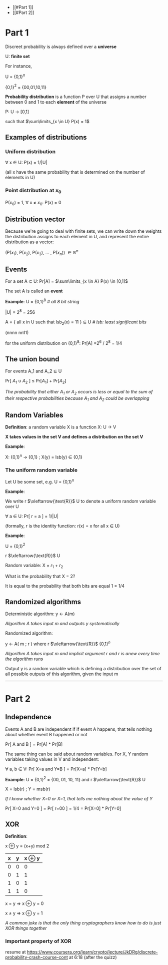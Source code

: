 - [[#Part 1]]
- [[#Part 2]]

# Part 1

Discreet probability is always defined over a **universe**

U: **finite set**

For instance, 

   U = {0,1}$^n$

   {0,1}$^2$ = {00,01,10,11}

**Probability distribution** is a function P over U that assigns a number between 0 and 1 to each **element** of the universe

   P: U $\rightarrow$ \[0,1]

   such that    $\sum\limits_{x \in U} P(x) = 1$

## Examples of distributions

### Uniform distribution

   $\forall$ x $\in$ U:    P(x) = 1/|U|

(all x have the same probability that is determined on the number of elements in U)

### Point distribution at $x_0$

   P($x_0$) = 1,    $\forall$ x $\neq$ $x_0$:  P(x) = 0

## Distribution vector

Because we're going to deal with finite sets, we can write down the weights the distribution assigns to each element in U, and represent the entire distribution as a vector:

   (P($x_1$), P($x_2$), P($x_3$), ... , P($x_n$))  $\in \mathbb{R}^n$ 

## Events

For a set  A $\subset$ U:    Pr\[A] = $\sum\limits_{x \in A} P(x) \in [0,1]$

The set A is called an **event**

**Example**:    U = {0,1}$^8$    *# all 8 bit string*

   |U| = $2^8$ = 256

   A = { all x in U such that lsb$_2$(x) = 11 }    $\subseteq$ U    *# lsb: least significant bits*

(nnnn nn11)

for the uniform distribution on {0,1}$^8$: Pr\[A] =2$^6$ / 2$^8$ = 1/4

## The union bound

For events A_1 and A_2  $\subseteq$ U

   Pr\[ $A_1 \cup A_2$ ] $\leq$ Pr\[$A_1$] + Pr\[$A_2$]

*The probability that either $A_1$ or $A_2$ occurs is less or equal to the sum of their respective probabilities because $A_1$ and $A_2$ could be overlapping*

## Random Variables

**Definition**: a random variable X is a function    X: U $\rightarrow$ V

**X takes values in the set V and defines a distribution on the set V**

**Example**: 

   X: {0,1}$^n$ $\rightarrow$ {0,1}    ;    X(y) = lsb(y)  $\in$ {0,1}

### The uniform random variable

Let U be some set, e.g.  U = {0,1}$^n$

**Example**:

We write  r $\xleftarrow{\text{R}}$ U  to denote a uniform random variable over U

   $\forall$ a $\in$ U:  Pr\[ r = a ] = 1/|U|

(formally, r is the identity function:    r(x) = x    for all x $\in$ U)

**Example**:

   U = {0,1}$^2$

   r $\xleftarrow{\text{R}}$ U

Random variable:    X = $r_1$ + $r_2$

What is the probability that X = 2?

It is equal to the probability that both bits are equal 1 = 1/4

## Randomized algorithms

Deterministic algorithm:  y $\leftarrow$ A(m)

*Algorithm A takes input m and outputs y systematically*

Randomized algorithm:

   y $\leftarrow$ A( m ; r )    where    r $\xleftarrow{\text{R}}$ {0,1}$^n$

*Algorithm A takes input m and implicit argument r and r is anew every time the algorithm runs*

Output y is a random variable which is defining a distribution over the set of all possible outputs of this algorithm, given the input m
___
# Part 2

## Independence

Events A and B are independent if if event A happens, that tells nothing about whether event B happened or not

   Pr\[ A and B ] = Pr\[A] \* Pr\[B]

The same thing can be said about random variables. For X, Y random variables taking values in V and independent: 

   $\forall$ a, b $\in$ V:    Pr\[ X=a and Y=B ] = Pr\[X=a] \* Pr\[Y=b]

**Example**:    U = {0,1}$^2$ = {00, 01, 10, 11}    and    r $\xleftarrow{\text{R}}$ U

   X = lsb(r)   ;   Y = msb(r)

*If I know whether X=0 or X=1, that tells me nothing about the value of Y*

   Pr\[ X=0 and Y=0 ] = Pr\[ r=00 ] = 1/4 = Pr\[X=0] \* Pr\[Y=0]

## XOR

**Definition**:

   x $\oplus$ y = (x+y) mod 2

| x   | y   | x $\oplus$ y |
| --- | --- | ------------ |
| 0   | 0   | 0            |
| 0   | 1   | 1            |
| 1   | 0   | 1            |
| 1   | 1   | 0            |
   x = y $\Rightarrow$ x $\oplus$ y = 0

   x $\neq$ y $\Rightarrow$ x $\oplus$ y = 1

*A common joke is that the only thing cryptographers know how to do is just XOR things together*

### Important property of XOR

resume at https://www.coursera.org/learn/crypto/lecture/JkDRg/discrete-probability-crash-course-cont at 6:18 (after the quizz)